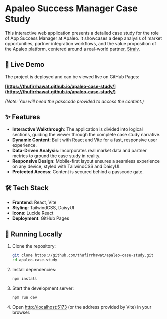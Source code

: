 # Apaleo Success Manager Case Study

This interactive web application presents a detailed case study for the role of App Success Manager at Apaleo. It showcases a deep analysis of market opportunities, partner integration workflows, and the value proposition of the Apaleo platform, centered around a real-world partner, [Straiv](https://straiv.io/).

## 🚀 Live Demo

The project is deployed and can be viewed live on GitHub Pages:

**[https://thufirrhawat.github.io/apaleo-case-study/](https://thufirrhawat.github.io/apaleo-case-study/)**

_(Note: You will need the passcode provided to access the content.)_

## ✨ Features

- **Interactive Walkthrough**: The application is divided into logical sections, guiding the viewer through the complete case study narrative.
- **Dynamic Content**: Built with React and Vite for a fast, responsive user experience.
- **Data-Driven Analysis**: Incorporates real market data and partner metrics to ground the case study in reality.
- **Responsive Design**: Mobile-first layout ensures a seamless experience on any device, styled with TailwindCSS and DaisyUI.
- **Protected Access**: Content is secured behind a passcode gate.

## 🛠️ Tech Stack

- **Frontend**: React, Vite
- **Styling**: TailwindCSS, DaisyUI
- **Icons**: Lucide React
- **Deployment**: GitHub Pages

## 🔧 Running Locally

1.  Clone the repository:
    ```bash
    git clone https://github.com/thufirrhawat/apaleo-case-study.git
    cd apaleo-case-study
    ```

2.  Install dependencies:
    ```bash
    npm install
    ```

3.  Start the development server:
    ```bash
    npm run dev
    ```

4.  Open [http://localhost:5173](http://localhost:5173) (or the address provided by Vite) in your browser.
